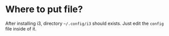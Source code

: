 # Where to put file?
After installing i3, directory `~/.config/i3` should exists.
Just edit the `config` file inside of it.
